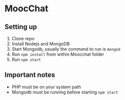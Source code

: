 # MoocChat

## Setting up

1. Clone repo
2. Install Nodejs and MongoDB
3. Start Mongodb, usually the command to run is `mongod`
4. Run `npm install` from within Moocchat folder
5. Run `npm start`

## Important notes
* PHP must be on your system path
* Mongodb must be running before starting `npm start`
